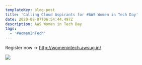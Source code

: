 ```yaml
---
templateKey: blog-post
title: 'Calling Cloud Aspirants for #AWS Women in Tech Day'
date: 2020-08-07T06:54:44.497Z
description: AWS Women in Tech Day
tags:
  - '#WomenInTech'
---
```

Register now -> <http://womenintech.awsug.in/>

![](/img/whatsapp-image-2020-08-06-at-4.37.18-pm.jpeg)
